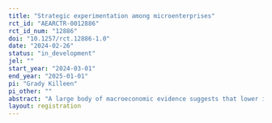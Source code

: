```yaml
---
title: "Strategic experimentation among microenterprises"
rct_id: "AEARCTR-0012886"
rct_id_num: "12886"
doi: "10.1257/rct.12886-1.0"
date: "2024-02-26"
status: "in_development"
jel: ""
start_year: "2024-03-01"
end_year: "2025-01-01"
pi: "Grady Killeen"
pi_other: ""
abstract: "A large body of macroeconomic evidence suggests that lower innovation explains a lack of income convergence between poor and rich countries. But the microeconomic mechanisms through which poverty distorts innovation are not well understood. This study aims to test whether risk aversion and supply chain uncertainty reduce the experimentation of microenterprises below socially efficient levels. The study also pilots a secondary intervention aimed at understanding the role of non-excludability. I aim to test whether these frictions bind using a randomized controlled trial (RCT) in which small retailers are offered a stock of a new product which prior work suggests has unmet demand. I plan to randomize whether enterprises have the ability to return units of a first order or guaranteed access to a permanent supplier. I also plan to pilot exclusive access to stock of the product, but this is secondary because of natural expansion of the market. I will examine whether each intervention increases experimentation with the new product and whether the treatments induce higher permanent entry into the market, which would indicate that experimentation is inefficiently low absent the interventions. These treatments are designed to test a model of firm experimentation that generalizes to other microenterprises, and a set of secondary mechanism experiments may be completed later to rule out confounds. This study takes place in the context of a new motorcycle helmet, yielding large potential public health benefits from the research."
layout: registration
---
```


